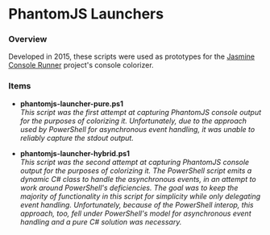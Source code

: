 # PhantomJS Launchers #

### Overview ###

Developed in 2015, these scripts were used as prototypes for the [Jasmine Console Runner](../../JasmineConsoleRunnder "Jasmine Console Runner") project's console colorizer.

### Items ###

* **phantomjs-launcher-pure.ps1**
  <br />_This script was the first attempt at capturing PhantomJS console output for the purposes of colorizing it.  Unfortunately, due to the approach used by PowerShell for asynchronous event handling, it was unable to reliably capture the stdout output._
  
* **phantomjs-launcher-hybrid.ps1**
  <br />_This script was the second attempt at capturing PhantomJS console output for the purposes of colorizing it.  The PowerShell script emits a dynamic C# class to handle the asynchronous events, in an attempt to work around PowerShell's deficiencies.  The goal was to keep the majority of functionality in this script for simplicity while only delegating event handling.  Unfortunately, because of the PowerShell interop, this approach, too, fell under PowerShell's model for asynchronous event handling and a pure C# solution was necessary._